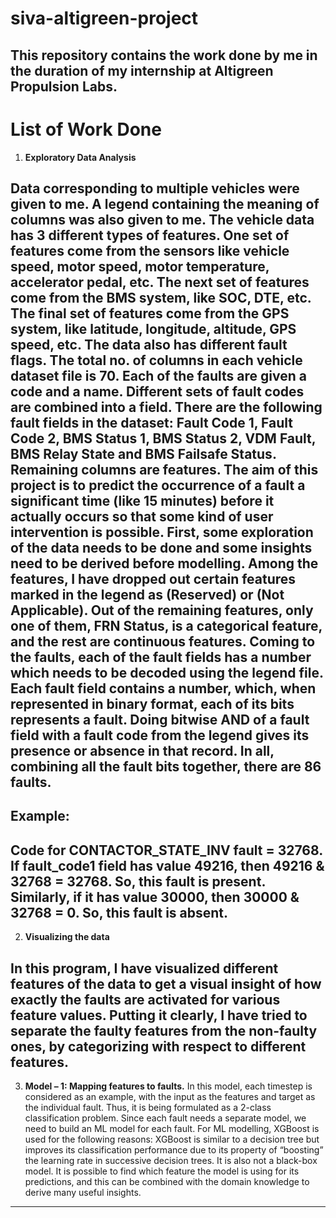 # siva-altigreen-project

This repository contains the work done by me in the duration of my internship at Altigreen Propulsion Labs.
---

# List of Work Done

1.	**Exploratory Data Analysis**

Data corresponding to multiple vehicles were given to me. A legend containing the meaning of columns was also given to me. The vehicle data has 3 different types of features. One set of features come from the sensors like vehicle speed, motor speed, motor temperature, accelerator pedal, etc. The next set of features come from the BMS system, like SOC, DTE, etc. The final set of features come from the GPS system, like latitude, longitude, altitude, GPS speed, etc. The data also has different fault flags. The total no. of columns in each vehicle dataset file is 70. Each of the faults are given a code and a name. Different sets of fault codes are combined into a field. There are the following fault fields in the dataset: Fault Code 1, Fault Code 2, BMS Status 1, BMS Status 2, VDM Fault, BMS Relay State and BMS Failsafe Status. Remaining columns are features. 
The aim of this project is to predict the occurrence of a fault a significant time (like 15 minutes) before it actually occurs so that some kind of user intervention is possible.
First, some exploration of the data needs to be done and some insights need to be derived before modelling. 
Among the features, I have dropped out certain features marked in the legend as (Reserved) or (Not Applicable). Out of the remaining features, only one of them, FRN Status, is a categorical feature, and the rest are continuous features. Coming to the faults, each of the fault fields has a number which needs to be decoded using the legend file. Each fault field contains a number, which, when represented in binary format, each of its bits represents a fault. Doing bitwise AND of a fault field with a fault code from the legend gives its presence or absence in that record. In all, combining all the fault bits together, there are 86 faults. 
---

## Example:

Code for CONTACTOR_STATE_INV fault = 32768. If fault_code1 field has value 49216, then 49216 & 32768 = 32768. So, this fault is present. Similarly, if it has value 30000, then 30000 & 32768 = 0. So, this fault is absent.
---

2. **Visualizing the data**

In this program, I have visualized different features of the data to get a visual insight of how exactly the faults are activated for various feature values. Putting it clearly, I have tried to separate the faulty features from the non-faulty ones, by categorizing with respect to different features.
---

3.	**Model – 1: Mapping features to faults.**
In this model, each timestep is considered as an example, with the input as the features and target as the individual fault. Thus, it is being formulated as a 2-class classification problem. Since each fault needs a separate model, we need to build an ML model for each fault. For ML modelling, XGBoost is used for the following reasons: XGBoost is similar to a decision tree but improves its classification performance due to its property of “boosting” the learning rate in successive decision trees. It is also not a black-box model. It is possible to find which feature the model is using for its predictions, and this can be combined with the domain knowledge to derive many useful insights.
---

